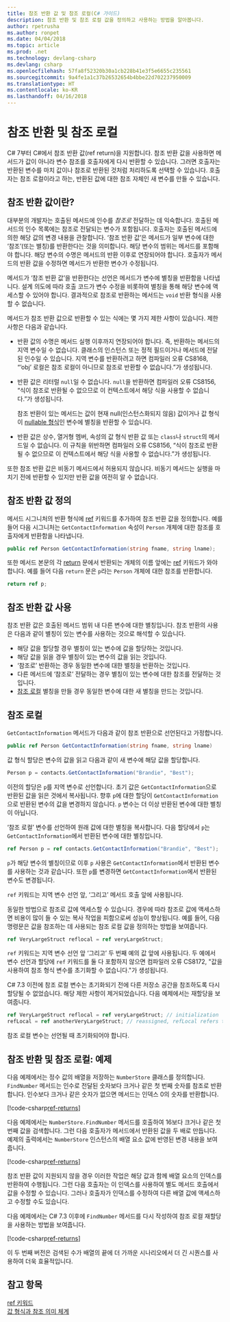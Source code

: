 ```yaml
---
title: 참조 반환 값 및 참조 로컬(C# 가이드)
description: 참조 반환 및 참조 로컬 값을 정의하고 사용하는 방법을 알아봅니다.
author: rpetrusha
ms.author: ronpet
ms.date: 04/04/2018
ms.topic: article
ms.prod: .net
ms.technology: devlang-csharp
ms.devlang: csharp
ms.openlocfilehash: 57fa8f52320b30a1cb228b41e3f5e6655c235561
ms.sourcegitcommit: 9a4fe1a1c37b26532654b4bbe22d702237950009
ms.translationtype: HT
ms.contentlocale: ko-KR
ms.lasthandoff: 04/16/2018
---
```

# <a name="ref-returns-and-ref-locals"></a>참조 반환 및 참조 로컬

C# 7부터 C#에서 참조 반환 값(ref return)을 지원합니다. 참조 반환 값을 사용하면 메서드가 값이 아니라 변수 참조를 호출자에게 다시 반환할 수 있습니다. 그러면 호출자는 반환된 변수를 마치 값이나 참조로 반환된 것처럼 처리하도록 선택할 수 있습니다. 호출자는 참조 로컬이라고 하는, 반환된 값에 대한 참조 자체인 새 변수를 만들 수 있습니다.

## <a name="what-is-a-reference-return-value"></a>참조 반환 값이란?

대부분의 개발자는 호출된 메서드에 인수를 *참조로* 전달하는 데 익숙합니다. 호출된 메서드의 인수 목록에는 참조로 전달되는 변수가 포함됩니다. 호출자는 호출된 메서드에 의한 해당 값의 변경 내용을 관찰합니다. ‘참조 반환 값’은 메서드가 일부 변수에 대한 ‘참조’(또는 별칭)를 반환한다는 것을 의미합니다. 해당 변수의 범위는 메서드를 포함해야 합니다. 해당 변수의 수명은 메서드의 반환 이후로 연장되어야 합니다. 호출자가 메서드의 반환 값을 수정하면 메서드가 반환한 변수가 수정됩니다.

메서드가 ‘참조 반환 값’을 반환한다는 선언은 메서드가 변수에 별칭을 반환함을 나타냅니다. 설계 의도에 따라 호출 코드가 변수 수정을 비롯하여 별칭을 통해 해당 변수에 액세스할 수 있어야 합니다. 결과적으로 참조로 반환하는 메서드는 `void` 반환 형식을 사용할 수 없습니다.

메서드가 참조 반환 값으로 반환할 수 있는 식에는 몇 가지 제한 사항이 있습니다. 제한 사항은 다음과 같습니다.

- 반환 값의 수명은 메서드 실행 이후까지 연장되어야 합니다. 즉, 반환하는 메서드의 지역 변수일 수 없습니다. 클래스의 인스턴스 또는 정적 필드이거나 메서드에 전달된 인수일 수 있습니다. 지역 변수를 반환하려고 하면 컴파일러 오류 CS8168, “’obj’ 로컬은 참조 로컬이 아니므로 참조로 반환할 수 없습니다.”가 생성됩니다.

- 반환 값은 리터럴 `null`일 수 없습니다. `null`을 반환하면 컴파일러 오류 CS8156, “식이 참조로 반환될 수 없으므로 이 컨텍스트에서 해당 식을 사용할 수 없습니다.”가 생성됩니다.

   참조 반환이 있는 메서드는 값이 현재 null(인스턴스화되지 않음) 값이거나 값 형식이 [nullable 형식](../nullable-types/index.md)인 변수에 별칭을 반환할 수 있습니다.
 
- 반환 값은 상수, 열거형 멤버, 속성의 값 형식 반환 값 또는 `class`나 `struct`의 메서드일 수 없습니다. 이 규칙을 위반하면 컴파일러 오류 CS8156, “식이 참조로 반환될 수 없으므로 이 컨텍스트에서 해당 식을 사용할 수 없습니다.”가 생성됩니다.

또한 참조 반환 값은 비동기 메서드에서 허용되지 않습니다. 비동기 메서드는 실행을 마치기 전에 반환할 수 있지만 반환 값을 여전히 알 수 없습니다.
 
## <a name="defining-a-ref-return-value"></a>참조 반환 값 정의

메서드 시그니처의 반환 형식에 [ref](../../language-reference/keywords/ref.md) 키워드를 추가하여 참조 반환 값을 정의합니다. 예를 들어 다음 시그니처는 `GetContactInformation` 속성이 `Person` 개체에 대한 참조를 호출자에게 반환함을 나타냅니다.

```csharp
public ref Person GetContactInformation(string fname, string lname);
```

또한 메서드 본문의 각 [return](../../language-reference/keywords/return.md) 문에서 반환되는 개체의 이름 앞에는 [ref](../../language-reference/keywords/ref.md) 키워드가 와야 합니다. 예를 들어 다음 `return` 문은 `p`라는 `Person` 개체에 대한 참조를 반환합니다.

```csharp
return ref p;
```

## <a name="consuming-a-ref-return-value"></a>참조 반환 값 사용

참조 반환 값은 호출된 메서드 범위 내 다른 변수에 대한 별칭입니다. 참조 반환의 사용은 다음과 같이 별칭이 있는 변수를 사용하는 것으로 해석할 수 있습니다.

- 해당 값을 할당할 경우 별칭이 있는 변수에 값을 할당하는 것입니다.
- 해당 값을 읽을 경우 별칭이 있는 변수의 값을 읽는 것입니다.
- ‘참조로’ 반환하는 경우 동일한 변수에 대한 별칭을 반환하는 것입니다.
- 다른 메서드에 ‘참조로’ 전달하는 경우 별칭이 있는 변수에 대한 참조를 전달하는 것입니다.
- [참조 로컬](#ref-local) 별칭을 만들 경우 동일한 변수에 대한 새 별칭을 만드는 것입니다.


## <a name="ref-locals"></a>참조 로컬

`GetContactInformation` 메서드가 다음과 같이 참조 반환으로 선언된다고 가정합니다.

```csharp
public ref Person GetContactInformation(string fname, string lname)
```

값 형식 할당은 변수의 값을 읽고 다음과 같이 새 변수에 해당 값을 할당합니다.

```csharp
Person p = contacts.GetContactInformation("Brandie", "Best");
```

이전의 할당은 `p`를 지역 변수로 선언합니다. 초기 값은 `GetContactInformation`으로 반환된 값을 읽은 것에서 복사됩니다. 향후 `p`에 대한 할당이 `GetContactInformation`으로 반환된 변수의 값을 변경하지 않습니다. `p` 변수는 더 이상 반환된 변수에 대한 별칭이 아닙니다.

‘참조 로컬’ 변수를 선언하여 원래 값에 대한 별칭을 복사합니다. 다음 할당에서 `p`는 `GetContactInformation`에서 반환된 변수에 대한 별칭입니다.

```csharp
ref Person p = ref contacts.GetContactInformation("Brandie", "Best");
```

`p`가 해당 변수의 별칭이므로 이후 `p` 사용은 `GetContactInformation`에서 반환된 변수를 사용하는 것과 같습니다. 또한 `p`를 변경하면 `GetContactInformation`에서 반환된 변수도 변경됩니다.

`ref` 키워드는 지역 변수 선언 앞, ‘그리고’ 메서드 호출 앞에 사용됩니다. 

동일한 방법으로 참조로 값에 액세스할 수 있습니다. 경우에 따라 참조로 값에 액세스하면 비용이 많이 들 수 있는 복사 작업을 피함으로써 성능이 향상됩니다. 예를 들어, 다음 명령문은 값을 참조하는 데 사용되는 참조 로컬 값을 정의하는 방법을 보여줍니다.

```csharp
ref VeryLargeStruct reflocal = ref veryLargeStruct;
```

`ref` 키워드는 지역 변수 선언 앞 ‘그리고’ 두 번째 예의 값 앞에 사용됩니다. 두 예에서 변수 선언과 할당에 `ref` 키워드를 둘 다 포함하지 않으면 컴파일러 오류 CS8172, "값을 사용하여 참조 형식 변수를 초기화할 수 없습니다."가 생성됩니다. 

C# 7.3 이전에 참조 로컬 변수는 초기화되기 전에 다른 저장소 공간을 참조하도록 다시 할당될 수 없었습니다. 해당 제한 사항이 제거되었습니다. 다음 예제에서는 재할당을 보여줍니다.

```csharp
ref VeryLargeStruct reflocal = ref veryLargeStruct; // initialization
refLocal = ref anotherVeryLargeStruct; // reassigned, refLocal refers to different storage.
```

 참조 로컬 변수는 선언될 때 초기화되어야 합니다.

## <a name="ref-returns-and-ref-locals-an-example"></a>참조 반환 및 참조 로컬: 예제

다음 예제에서는 정수 값의 배열을 저장하는 `NumberStore` 클래스를 정의합니다. `FindNumber` 메서드는 인수로 전달된 숫자보다 크거나 같은 첫 번째 숫자를 참조로 반환합니다. 인수보다 크거나 같은 숫자가 없으면 메서드는 인덱스 0의 숫자를 반환합니다. 

[!code-csharp[ref-returns](../../../../samples/snippets/csharp/programming-guide/ref-returns/NumberStore.cs#1)]

다음 예제에서는 `NumberStore.FindNumber` 메서드를 호출하여 16보다 크거나 같은 첫 번째 값을 검색합니다. 그런 다음 호출자가 메서드에서 반환된 값을 두 배로 만듭니다. 예제의 출력에서는 `NumberStore` 인스턴스의 배열 요소 값에 반영된 변경 내용을 보여줍니다.

[!code-csharp[ref-returns](../../../../samples/snippets/csharp/programming-guide/ref-returns/NumberStore.cs#2)]

참조 반환 값이 지원되지 않을 경우 이러한 작업은 해당 값과 함께 배열 요소의 인덱스를 반환하여 수행됩니다. 그런 다음 호출자는 이 인덱스를 사용하여 별도 메서드 호출에서 값을 수정할 수 있습니다. 그러나 호출자가 인덱스를 수정하여 다른 배열 값에 액세스하고 수정할 수도 있습니다.  

다음 예제에서는 C# 7.3 이후에 `FindNumber` 메서드를 다시 작성하여 참조 로컬 재할당을 사용하는 방법을 보여줍니다.

[!code-csharp[ref-returns](../../../../samples/snippets/csharp/programming-guide/ref-returns/NumberStoreUpdated.cs#1)]

이 두 번째 버전은 검색된 수가 배열의 끝에 더 가까운 시나리오에서 더 긴 시퀀스를 사용하여 더욱 효율적입니다.

## <a name="see-also"></a>참고 항목

[ref 키워드](../../language-reference/keywords/ref.md)  
[값 형식과 참조 의미 체계](../../../csharp/reference-semantics-with-value-types.md)
